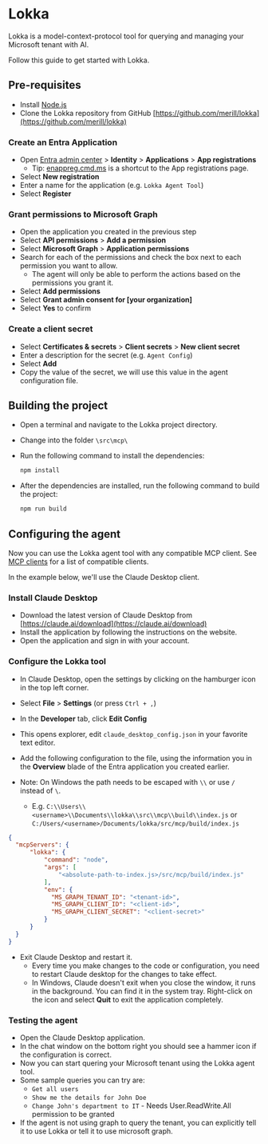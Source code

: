 # Lokka

Lokka is a model-context-protocol tool for querying and managing your Microsoft tenant with AI.

Follow this guide to get started with Lokka.

## Pre-requisites

- Install [Node.js](https://nodejs.org/en/download/)
- Clone the Lokka repository from GitHub [https://github.com/merill/lokka](https://github.com/merill/lokka)

### Create an Entra Application

- Open [Entra admin center](https://entra.microsoft.com) > **Identity** > **Applications** > **App registrations**
  - Tip: [enappreg.cmd.ms](https://enappreg.cmd.ms) is a shortcut to the App registrations page.
- Select **New registration**
- Enter a name for the application (e.g. `Lokka Agent Tool`)
- Select **Register**

### Grant permissions to Microsoft Graph

- Open the application you created in the previous step
- Select **API permissions** > **Add a permission**
- Select **Microsoft Graph** > **Application permissions**
- Search for each of the permissions and check the box next to each permission you want to allow.
  - The agent will only be able to perform the actions based on the permissions you grant it.
- Select **Add permissions**
- Select **Grant admin consent for [your organization]**
- Select **Yes** to confirm

### Create a client secret

- Select **Certificates & secrets** > **Client secrets** > **New client secret**
- Enter a description for the secret (e.g. `Agent Config`)
- Select **Add**
- Copy the value of the secret, we will use this value in the agent configuration file.

## Building the project

- Open a terminal and navigate to the Lokka project directory.
- Change into the folder `\src\mcp\`
- Run the following command to install the dependencies:

  ```bash
  npm install
  ```

- After the dependencies are installed, run the following command to build the project:

  ```bash
  npm run build
  ```

## Configuring the agent

Now you can use the Lokka agent tool with any compatible MCP client. See [MCP clients](https://modelcontextprotocol.io/clients) for a list of compatible clients.

In the example below, we'll use the Claude Desktop client.

### Install Claude Desktop

- Download the latest version of Claude Desktop from [https://claude.ai/download](https://claude.ai/download)
- Install the application by following the instructions on the website.
- Open the application and sign in with your account.

### Configure the Lokka tool

- In Claude Desktop, open the settings by clicking on the hamburger icon in the top left corner.
- Select **File** > **Settings** (or press `Ctrl + ,`)
- In the **Developer** tab, click **Edit Config**
- This opens explorer, edit `claude_desktop_config.json` in your favorite text editor.
- Add the following configuration to the file, using the information you in the **Overview** blade of the Entra application you created earlier.

- Note: On Windows the path needs to be escaped with `\\` or use `/` instead of `\`.
  - E.g. `C:\\Users\\<username>\\Documents\\lokka\\src\\mcp\\build\\index.js` or `C:/Users/<username>/Documents/lokka/src/mcp/build/index.js`

```json
{
  "mcpServers": {
      "lokka": {
          "command": "node",
          "args": [
              "<absolute-path-to-index.js>/src/mcp/build/index.js"
          ],
          "env": {
            "MS_GRAPH_TENANT_ID": "<tenant-id>",
            "MS_GRAPH_CLIENT_ID": "<client-id>",
            "MS_GRAPH_CLIENT_SECRET": "<client-secret>"
          }
      }
  }
}
```

- Exit Claude Desktop and restart it.
  - Every time you make changes to the code or configuration, you need to restart Claude desktop for the changes to take effect.
  - In Windows, Claude doesn't exit when you close the window, it runs in the background. You can find it in the system tray. Right-click on the icon and select **Quit** to exit the application completely.

### Testing the agent

- Open the Claude Desktop application.
- In the chat window on the bottom right you should see a hammer icon if the configuration is correct.
- Now you can start quering your Microsoft tenant using the Lokka agent tool.
- Some sample queries you can try are:
  - `Get all users`
  - `Show me the details for John Doe`
  - `Change John's department to IT` - Needs User.ReadWrite.All permission to be granted
- If the agent is not using graph to query the tenant, you can explicitly tell it to use Lokka or tell it to use microsoft graph.